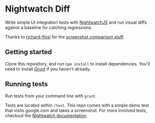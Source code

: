 # Nightwatch Diff

Write simple UI integration tests with [NightwatchJS](http://nightwatchjs.org/) and run visual diffs against a baseline for catching regressions.

Thanks to [richard-flosi](https://github.com/richard-flosi) for the [screenshot comparison stuff](https://gist.github.com/richard-flosi/8a5d2e10b6609ab9d06a).

## Getting started

Clone this repository, and run `npm install` to install dependencies. You'll need to install [Grunt](http://gruntjs.com/getting-started) if you haven't already.

## Running tests

Run tests from your command line with `grunt`.

Tests are located within `/test`. This repo comes with a simple demo test that visits google.com and takes a screenshot. For more involved tests, checkout the [Nightwatch documentation](http://nightwatchjs.org/guide).
